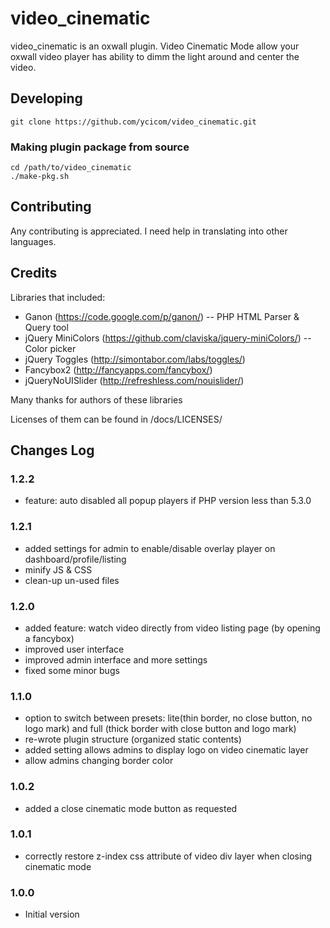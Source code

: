video_cinematic
===============

video_cinematic is an oxwall plugin. Video Cinematic Mode allow your oxwall 
video player has ability to dimm the light around and center the video.

Developing
----------

    git clone https://github.com/ycicom/video_cinematic.git
    
### Making plugin package from source

    cd /path/to/video_cinematic
    ./make-pkg.sh

Contributing
------------

Any contributing is appreciated. I need help in translating into other languages.

Credits
-------

Libraries that included:

* Ganon (https://code.google.com/p/ganon/) -- PHP HTML Parser & Query tool
* jQuery MiniColors (https://github.com/claviska/jquery-miniColors/) -- Color 
picker 
* jQuery Toggles (http://simontabor.com/labs/toggles/)
* Fancybox2 (http://fancyapps.com/fancybox/)
* jQueryNoUISlider (http://refreshless.com/nouislider/)

Many thanks for authors of these libraries

Licenses of them can be found in /docs/LICENSES/

Changes Log
-----------

### 1.2.2
*   feature: auto disabled all popup players if PHP version less than 5.3.0

### 1.2.1
*   added settings for admin to enable/disable overlay player on dashboard/profile/listing
*   minify JS & CSS
*   clean-up un-used files

### 1.2.0
*   added feature: watch video directly from video listing page (by opening a fancybox)
*   improved user interface
*   improved admin interface and more settings
*   fixed some minor bugs

### 1.1.0

*   option to switch between presets: lite(thin border, no close button, no logo
mark) and full (thick border with close button and logo mark)
*   re-wrote plugin structure (organized static contents)
*   added setting allows admins to display logo on video cinematic layer
*   allow admins changing border color

### 1.0.2

*   added a close cinematic mode button as requested

### 1.0.1

*   correctly restore z-index css attribute of video div layer when closing
cinematic mode

### 1.0.0

*   Initial version


